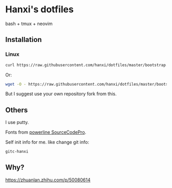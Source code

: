 # Hanxi's dotfiles

bash + tmux + neovim

## Installation

### Linux

```bash
curl https://raw.githubusercontent.com/hanxi/dotfiles/master/bootstrap.sh | bash
```

Or:

```bash
wget -O - https://raw.githubusercontent.com/hanxi/dotfiles/master/bootstrap.sh | bash
```

But I suggest use your own repository fork from this.

## Others

I use putty.

Fonts from [powerline SourceCodePro](https://github.com/powerline/fonts/tree/master/SourceCodePro).

Self init info for me. like change git info:

```bash
gitc-hanxi
```

## Why?

https://zhuanlan.zhihu.com/p/50080614

